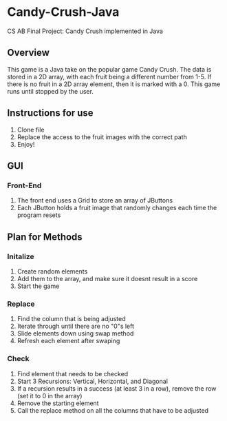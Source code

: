 # Candy-Crush-Java
CS AB Final Project: Candy Crush implemented in Java

## Overview
This game is a Java take on the popular game Candy Crush. The data is stored in a 2D array, with each fruit being a different number from 1-5. If there is no fruit in a 2D array element, then it is marked with a 0. This game runs until stopped by the user. 

## Instructions for use
1. Clone file
2. Replace the access to the fruit images with the correct path
3. Enjoy!

## GUI

### Front-End
1. The front end uses a Grid to store an array of JButtons
2. Each JButton holds a fruit image that randomly changes each time the program resets

## Plan for Methods

### Initalize
1. Create random elements
2. Add them to the array, and make sure it doesnt result in a score
3. Start the game

### Replace
1. Find the column that is being adjusted
2. Iterate through until there are no "0"s left
3. Slide elements down using swap method
4. Refresh each element after swaping

### Check
1. Find element that needs to be checked
2. Start 3 Recursions: Vertical, Horizontal, and Diagonal
3. If a recursion results in a success (at least 3 in a row), remove the row (set it to 0 in the array)
4. Remove the starting element
5. Call the replace method on all the columns that have to be adjusted

